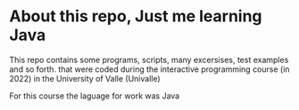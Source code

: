 # About this repo, Just me learning Java

This repo contains some programs, scripts, many excersises, test examples and so forth. that were coded during the interactive programming course (in 2022) in the University of Valle (Univalle)

For this course the laguage for work was Java
